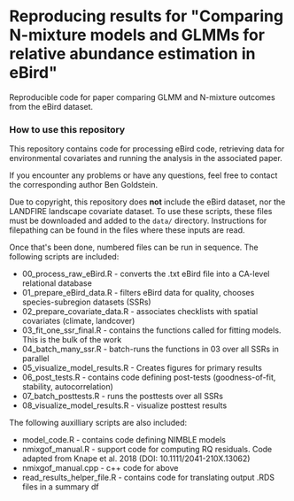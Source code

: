 # Reproducing results for "Comparing N-mixture models and GLMMs for relative abundance estimation in eBird"
Reproducible code for paper comparing GLMM and N-mixture outcomes from the eBird dataset.

### How to use this repository

This repository contains code for processing eBird code, retrieving data for environmental 
covariates and running the analysis in the associated paper.

If you encounter any problems or have any questions, feel free to contact the corresponding 
author Ben Goldstein.

Due to copyright, this repository does **not** include the eBird dataset, nor
the LANDFIRE landscape covariate dataset. To use these scripts, these files
must be downloaded and added to the `data/` directory. Instructions for filepathing can
be found in the files where these inputs are read.

Once that's been done, numbered files can be run in sequence. The following scripts are included:

* 00_process_raw_eBird.R - converts the .txt eBird file into a CA-level relational database
* 01_prepare_eBird_data.R - filters eBird data for quality, chooses species-subregion datasets (SSRs)
* 02_prepare_covariate_data.R - associates checklists with spatial covariates (climate, landcover)
* 03_fit_one_ssr_final.R - contains the functions called for fitting models. This is the bulk of the work
* 04_batch_many_ssr.R - batch-runs the functions in 03 over all SSRs in parallel
* 05_visualize_model_results.R - Creates figures for primary results
* 06_post_tests.R - contains code defining post-tests (goodness-of-fit, stability, autocorrelation)
* 07_batch_posttests.R - runs the posttests over all SSRs
* 08_visualize_model_results.R - visualize posttest results

The following auxilliary scripts are also included:

* model_code.R - contains code defining NIMBLE models
* nmixgof_manual.R - support code for computing RQ residuals. Code adapted from Knape et al. 2018 (DOI: 10.1111/2041-210X.13062)
* nmixgof_manual.cpp - c++ code for above
* read_results_helper_file.R - contains code for translating output .RDS files in a summary df
